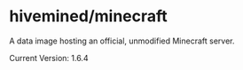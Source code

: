 # hivemined/minecraft
A data image hosting an official, unmodified Minecraft server.

Current Version: 1.6.4
